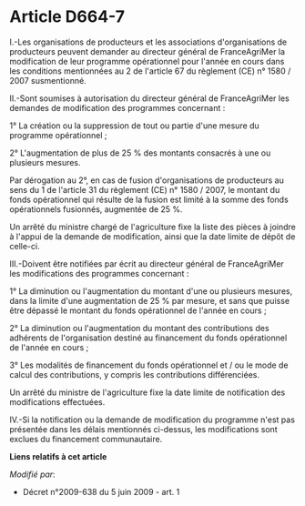 # Article D664-7

I.-Les organisations de producteurs et les associations d'organisations de producteurs peuvent demander au directeur général
de FranceAgriMer la modification de leur programme opérationnel pour l'année en cours dans les conditions mentionnées au 2 de
l'article 67 du règlement (CE) n° 1580 / 2007 susmentionné. 

II.-Sont soumises à autorisation du directeur général de FranceAgriMer les demandes de modification des programmes
concernant : 

1° La création ou la suppression de tout ou partie d'une mesure du programme opérationnel ; 

2° L'augmentation de plus de 25 % des montants consacrés à une ou plusieurs mesures. 

Par dérogation au 2°, en cas de fusion d'organisations de producteurs au sens du 1 de l'article 31 du règlement (CE) n°
1580 / 2007, le montant du fonds opérationnel qui résulte de la fusion est limité à la somme des fonds opérationnels
fusionnés, augmentée de 25 %. 

Un arrêté du ministre chargé de l'agriculture fixe la liste des pièces à joindre à l'appui de la demande de modification,
ainsi que la date limite de dépôt de celle-ci. 

III.-Doivent être notifiées par écrit au directeur général de FranceAgriMer les modifications des programmes concernant : 

1° La diminution ou l'augmentation du montant d'une ou plusieurs mesures, dans la limite d'une augmentation de 25 % par
mesure, et sans que puisse être dépassé le montant du fonds opérationnel de l'année en cours ; 

2° La diminution ou l'augmentation du montant des contributions des adhérents de l'organisation destiné au financement du
fonds opérationnel de l'année en cours ; 

3° Les modalités de financement du fonds opérationnel et / ou le mode de calcul des contributions, y compris les
contributions différenciées. 

Un arrêté du ministre de l'agriculture fixe la date limite de notification des modifications effectuées. 

IV.-Si la notification ou la demande de modification du programme n'est pas présentée dans les délais mentionnés ci-dessus,
les modifications sont exclues du financement communautaire.

**Liens relatifs à cet article**

_Modifié par_:

  - Décret n°2009-638 du 5 juin 2009 - art. 1
